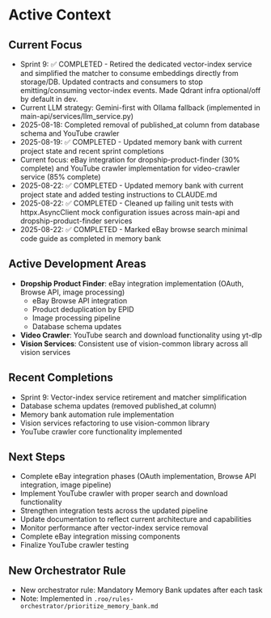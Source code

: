 # Active Context

## Current Focus
- Sprint 9: ✅ COMPLETED - Retired the dedicated vector-index service and simplified the matcher to consume embeddings directly from storage/DB. Updated contracts and consumers to stop emitting/consuming vector-index events. Made Qdrant infra optional/off by default in dev.
- Current LLM strategy: Gemini-first with Ollama fallback (implemented in main-api/services/llm_service.py)
- 2025-08-18: Completed removal of published_at column from database schema and YouTube crawler
- 2025-08-19: ✅ COMPLETED - Updated memory bank with current project state and recent sprint completions
- Current focus: eBay integration for dropship-product-finder (30% complete) and YouTube crawler implementation for video-crawler service (85% complete)
- 2025-08-22: ✅ COMPLETED - Updated memory bank with current project state and added testing instructions to CLAUDE.md
- 2025-08-22: ✅ COMPLETED - Cleaned up failing unit tests with httpx.AsyncClient mock configuration issues across main-api and dropship-product-finder services
- 2025-08-22: ✅ COMPLETED - Marked eBay browse search minimal code guide as completed in memory bank

## Active Development Areas
- **Dropship Product Finder**: eBay integration implementation (OAuth, Browse API, image processing)
  * eBay Browse API integration
  * Product deduplication by EPID
  * Image processing pipeline
  * Database schema updates
- **Video Crawler**: YouTube search and download functionality using yt-dlp
- **Vision Services**: Consistent use of vision-common library across all vision services

## Recent Completions
- Sprint 9: Vector-index service retirement and matcher simplification
- Database schema updates (removed published_at column)
- Memory bank automation rule implementation
- Vision services refactoring to use vision-common library
- YouTube crawler core functionality implemented

## Next Steps
- Complete eBay integration phases (OAuth implementation, Browse API integration, image pipeline)
- Implement YouTube crawler with proper search and download functionality
- Strengthen integration tests across the updated pipeline
- Update documentation to reflect current architecture and capabilities
- Monitor performance after vector-index service removal
- Complete eBay integration missing components
- Finalize YouTube crawler testing

## New Orchestrator Rule
- New orchestrator rule: Mandatory Memory Bank updates after each task
- Note: Implemented in `.roo/rules-orchestrator/prioritize_memory_bank.md`